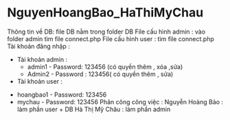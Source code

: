 # NguyenHoangBao_HaThiMyChau
Thông tin về DB: file DB nằm trong folder DB
File cấu hình admin : vào folder admin tìm file connect.php
File cấu hình user : tìm file connect.php 
Tài khoản đăng nhập :
- Tài khoản admin :
  + admin1 - Password: 123456 (có quyền thêm , xóa ,sửa)
  + Admin2 - Password : 123456( có quyền thêm , sửa)
- Tài khoản user :
 + hoangbao1 - Password: 123456
 + mychau - Password: 123456
   Phân công công việc :
   Nguyễn Hoàng Bảo : làm phần user + DB
   Hà Thị Mỹ Châu : làm phần admin 
   
